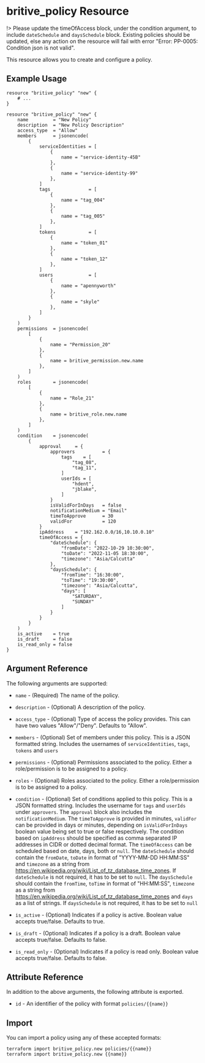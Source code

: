 # britive_policy Resource

!> Please update the timeOfAccess block, under the condition argument, to include `dateSchedule` and `daysSchedule` block. Existing policies should be updated, else any action on the resource will fail with error "Error: PP-0005: Condition json is not valid".

This resource allows you to create and configure a policy.

## Example Usage

```hcl
resource "britive_policy" "new" {
    # ...
}

resource "britive_policy" "new" {
    name         = "New Policy"
    description  = "New Policy Description"
    access_type  = "Allow"
    members      = jsonencode(
        {
            serviceIdentities = [
                {
                    name = "service-identity-45B"
                },
                {
                    name = "service-identity-99"
                },
            ]
            tags              = [
                {
                    name = "tag_004"
                },
                {
                    name = "tag_005"
                },
            ]
            tokens            = [
                {
                    name = "token_01"
                },
                {
                    name = "token_12"
                },
            ]
            users             = [
                {
                    name = "apennyworth"
                },
                {
                    name = "skyle"
                },
            ]
        }
    )
    permissions  = jsonencode(
        [
            {
                name = "Permission_20"
            },
            {
                name = britive_permission.new.name
            },
        ]
    )
    roles        = jsonencode(
        [
            {
                name = "Role_21"
            },
            {
                name = britive_role.new.name
            },
        ]
    )
    condition    = jsonencode(
        {
            approval     = {
                approvers          = {
                    tags    = [
                        "tag_08",
                        "tag_11",
                    ]
                    userIds = [
                        "hdent",
                        "jblake",
                    ]
                }
                isValidForInDays   = false
                notificationMedium = "Email"
                timeToApprove      = 30
                validFor           = 120
            }
            ipAddress    = "192.162.0.0/16,10.10.0.10"
            timeOfAccess = {
                "dateSchedule": {
                    "fromDate": "2022-10-29 10:30:00",
                    "toDate": "2022-11-05 18:30:00",
                    "timezone": "Asia/Calcutta"
                },
                "daysSchedule": {
                    "fromTime": "16:30:00",
                    "toTime": "19:30:00",
                    "timezone": "Asia/Calcutta",
                    "days": [
                        "SATURDAY",
                        "SUNDAY"
                    ]
                }
            }
        }
    )
    is_active    = true
    is_draft     = false
    is_read_only = false
}
```

## Argument Reference

The following arguments are supported:

* `name` - (Required) The name of the policy.

* `description` - (Optional) A description of the policy.

* `access_type` - (Optional) Type of access the policy provides. This can have two values "Allow"/"Deny". Defaults to "Allow".

* `members` - (Optional) Set of members under this policy. This is a JSON formatted string. Includes the usernames of `serviceIdentities`, `tags`, `tokens` and `users`

* `permissions` - (Optional) Permissions associated to the policy. Either a role/permission is to be assigned to a policy.

* `roles` - (Optional) Roles associated to the policy. Either a role/permission is to be assigned to a policy.

* `condition` - (Optional) Set of conditions applied to this policy. This is a JSON formatted string. Includes the username for `tags` and `userIds` under `approvers`. The `approval` block also includes the `notificationMedium`. The `timeToApprove` is provided in minutes, `validFor` can be provided in days or minutes, depending on `isValidForInDays` boolean value being set to true or false respectively. The condition based on `ipAddress` should be specified as comma separated IP addresses in CIDR or dotted decimal format. The `timeOfAccess` can be scheduled based on date, days, both or `null`. The `dateSchedule` should contain the `fromDate`, `toDate` in format of "YYYY-MM-DD HH:MM:SS" and `timezone` as a string from https://en.wikipedia.org/wiki/List_of_tz_database_time_zones. If `dateSchedule` is not required, it has to be set to `null`. The `daysSchedule` should contain the `fromTime`, `toTime` in format of "HH:MM:SS", `timezone` as a string from https://en.wikipedia.org/wiki/List_of_tz_database_time_zones and `days` as a list of strings. If `daysSchedule` is not required, it has to be set to `null` 

* `is_active` - (Optional) Indicates if a policy is active. Boolean value accepts true/false. Defaults to true. 

* `is_draft` - (Optional) Indicates if a policy is a draft. Boolean value accepts true/false. Defaults to false.

* `is_read_only` - (Optional) Indicates if a policy is read only. Boolean value accepts true/false. Defaults to false.


## Attribute Reference

In addition to the above arguments, the following attribute is exported.

* `id` - An identifier of the policy with format `policies/{{name}}`

## Import

You can import a policy using any of these accepted formats:

```SH
terraform import britive_policy.new policies/{{name}}
terraform import britive_policy.new {{name}}
```
